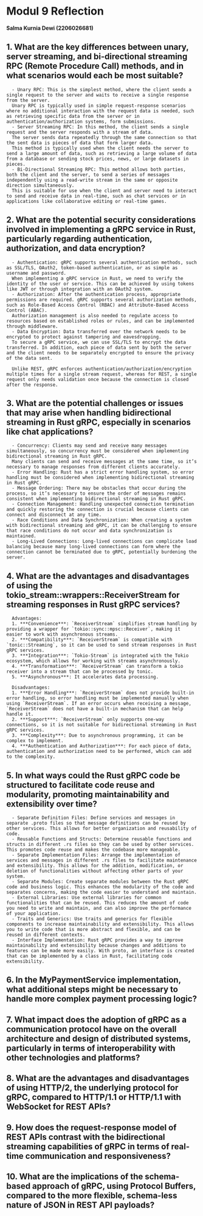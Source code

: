 # Modul 9 Reflection
**Salma Kurnia Dewi (2206026681)**

## 1. What are the key differences between unary, server streaming, and bi-directional streaming RPC (Remote Procedure Call) methods, and in what scenarios would each be most suitable?
      - Unary RPC: This is the simplest method, where the client sends a single request to the server and waits to receive a single response from the server. 
      Unary RPC is typically used in simple request-response scenarios where no additional interaction with the request data is needed, such as retrieving specific data from the server or in authentication/authorization systems, form submissions.
      - Server Streaming RPC: In this method, the client sends a single request and the server responds with a stream of data. 
      The server sends data repeatedly through the same connection so that the sent data is pieces of data that form larger data. 
      This method is typically used when the client needs the server to send a large amount of data, such as retrieving a large volume of data from a database or sending stock prices, news, or large datasets in pieces.
      - Bi-Directional Streaming RPC: This method allows both parties, both the client and the server, to send a series of messages independently using a read-write stream in the same or opposite direction simultaneously. 
      This is suitable for use when the client and server need to interact to send and receive data in real-time, such as chat services or in applications like collaborative editing or real-time games.

## 2. What are the potential security considerations involved in implementing a gRPC service in Rust, particularly regarding authentication, authorization, and data encryption?
      - Authentication: gRPC supports several authentication methods, such as SSL/TLS, OAuth2, token-based authentication, or as simple as username and password. 
      When implementing a gRPC service in Rust, we need to verify the identity of the user or service. This can be achieved by using tokens like JWT or through integration with an OAuth2 system.
      - Authorization: After the authentication process, appropriate permissions are required. gRPC supports several authorization methods, such as Role-Based Access Control (RBAC) and Attribute-Based Access Control (ABAC). 
      Authorization management is also needed to regulate access to resources based on established roles or rules, and can be implemented through middleware.
      - Data Encryption: Data transferred over the network needs to be encrypted to protect against tampering and eavesdropping. 
      To secure a gRPC service, we can use SSL/TLS to encrypt the data transferred. In addition, each piece of data sent by both the server and the client needs to be separately encrypted to ensure the privacy of the data sent.

      Unlike REST, gRPC enforces authentication/authorization/encryption multiple times for a single stream request, whereas for REST, a single request only needs validation once because the connection is closed after the response. 

## 3. What are the potential challenges or issues that may arise when handling bidirectional streaming in Rust gRPC, especially in scenarios like chat applications?
      - Concurrency: Clients may send and receive many messages simultaneously, so concurrency must be considered when implementing bidirectional streaming in Rust gRPC. 
      Many clients can send and receive messages at the same time, so it’s necessary to manage responses from different clients accurately.
      - Error Handling: Rust has a strict error handling system, so error handling must be considered when implementing bidirectional streaming in Rust gRPC.
      - Message Ordering: There may be obstacles that occur during the process, so it’s necessary to ensure the order of messages remains consistent when implementing bidirectional streaming in Rust gRPC.
      - Connection Management: Handling unexpected connection termination and quickly restoring the connection is crucial because clients can connect and disconnect at any time.
      - Race Conditions and Data Synchronization: When creating a system with bidirectional streaming and gRPC, it can be challenging to ensure that race conditions do not occur and data synchronization is maintained.
      - Long-Lived Connections: Long-lived connections can complicate load balancing because many long-lived connections can form where the connection cannot be terminated due to gRPC, potentially burdening the server.

## 4. What are the advantages and disadvantages of using the tokio_stream::wrappers::ReceiverStream for streaming responses in Rust gRPC services?
      Advantages:
      1. ***Convenience***: `ReceiverStream` simplifies stream handling by providing a wrapper for `tokio::sync::mpsc::Receiver`, making it easier to work with asynchronous streams.
      2. ***Compatibility***: `ReceiverStream` is compatible with `tonic::Streaming`, so it can be used to send stream responses in Rust gRPC services.
      3. ***Integration***: `Tokio-Stream` is integrated with the Tokio ecosystem, which allows for working with streams asynchronously.
      4. ***Transformation***: `ReceiverStream` can transform a tokio receiver into a stream that can be processed by tonic.
      5. ***Asynchronous***: It accelerates data processing.

      Disadvantages:
      1. ***Error Handling***: `ReceiverStream` does not provide built-in error handling, so error handling must be implemented manually when using `ReceiverStream`. If an error occurs when receiving a message, `ReceiverStream` does not have a built-in mechanism that can help handle it.
      2. ***Support***: `ReceiverStream` only supports one-way connections, so it is not suitable for bidirectional streaming in Rust gRPC services.
      3. ***Complexity***: Due to asynchronous programming, it can be complex to implement.
      4. ***Authentication and Authorization***: For each piece of data, authentication and authorization need to be performed, which can add to the complexity.

## 5. In what ways could the Rust gRPC code be structured to facilitate code reuse and modularity, promoting maintainability and extensibility over time?
      - Separate Definition Files: Define services and messages in separate .proto files so that message definitions can be reused by other services. This allows for better organization and reusability of code.
      - Reusable Functions and Structs: Determine reusable functions and structs in different .rs files so they can be used by other services. This promotes code reuse and makes the codebase more manageable.
      - Separate Implementation Files: Arrange the implementation of services and messages in different .rs files to facilitate maintenance and extensibility. This allows for the addition, modification, or deletion of functionalities without affecting other parts of your system.
      - Separate Modules: Create separate modules between the Rust gRPC code and business logic. This enhances the modularity of the code and separates concerns, making the code easier to understand and maintain.
      - External Libraries: Use external libraries for common functionalities that can be reused. This reduces the amount of code you need to write and maintain, and can also improve the performance of your application.
      - Traits and Generics: Use traits and generics for flexible components to increase maintainability and extensibility. This allows you to write code that is more abstract and flexible, and can be reused in different contexts.
      - Interface Implementation: Rust gRPC provides a way to improve maintainability and extensibility because changes and additions to features can be made more easily. With proto, an interface is created that can be implemented by a class in Rust, facilitating code extensibility.

## 6. In the MyPaymentService implementation, what additional steps might be necessary to handle more complex payment processing logic?

## 7. What impact does the adoption of gRPC as a communication protocol have on the overall architecture and design of distributed systems, particularly in terms of interoperability with other technologies and platforms?

## 8. What are the advantages and disadvantages of using HTTP/2, the underlying protocol for gRPC, compared to HTTP/1.1 or HTTP/1.1 with WebSocket for REST APIs?

## 9. How does the request-response model of REST APIs contrast with the bidirectional streaming capabilities of gRPC in terms of real-time communication and responsiveness?

## 10. What are the implications of the schema-based approach of gRPC, using Protocol Buffers, compared to the more flexible, schema-less nature of JSON in REST API payloads?
